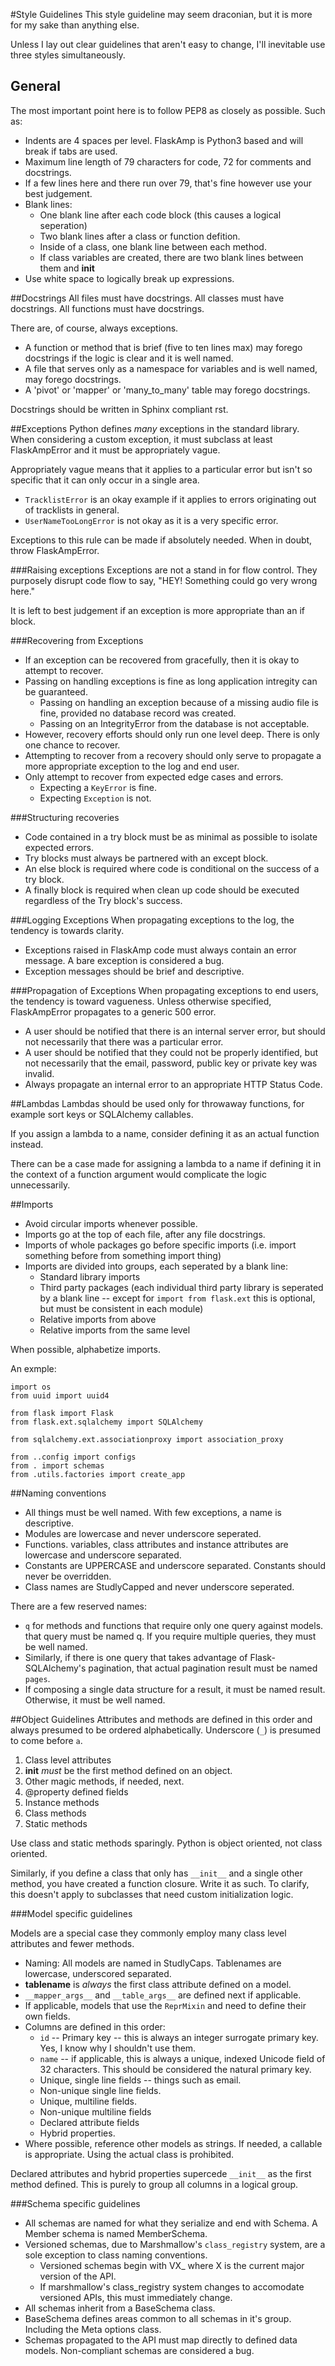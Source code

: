 #Style Guidelines
This style guideline may seem draconian, but it is more for my sake than anything else. 

Unless I lay out clear guidelines that aren't easy to change, I'll inevitable use three styles simultaneously.

## General
The most important point here is to follow PEP8 as closely as possible. Such as:

* Indents are 4 spaces per level. FlaskAmp is Python3 based and will break if tabs are used.
* Maximum line length of 79 characters for code, 72 for comments and docstrings. 
* If a few lines here and there run over 79, that's fine however use your best judgement.
* Blank lines:
    * One blank line after each code block (this causes a logical seperation)
    * Two blank lines after a class or function defition.
    * Inside of a class, one blank line between each method.
    * If class variables are created, there are two blank lines between them and __init__
* Use white space to logically break up expressions.

##Docstrings
All files must have docstrings. All classes must have docstrings. All functions must have docstrings.

There are, of course, always exceptions. 

* A function or method that is brief (five to ten lines max) may forego docstrings if the logic is clear and it is well named.
* A file that serves only as a namespace for variables and is well named, may forego docstrings.
* A 'pivot' or 'mapper' or 'many_to_many' table may forego docstrings.

Docstrings should be written in Sphinx compliant rst.

##Exceptions
Python defines *many* exceptions in the standard library. When considering a custom exception, it must subclass at least FlaskAmpError and it must be appropriately vague.

Appropriately vague means that it applies to a particular error but isn't so specific that it can only occur in a single area.

* `TracklistError` is an okay example if it applies to errors originating out of tracklists in general.
* `UserNameTooLongError` is not okay as it is a very specific error.

Exceptions to this rule can be made if absolutely needed. When in doubt, throw FlaskAmpError.

###Raising exceptions
Exceptions are not a stand in for flow control. They purposely disrupt code flow to say, "HEY! Something could go very wrong here."

It is left to best judgement if an exception is more appropriate than an if block.

###Recovering from Exceptions

* If an exception can be recovered from gracefully, then it is okay to attempt to recover. 
* Passing on handling exceptions is fine as long application intregity can be guaranteed.
    * Passing on handling an exception because of a missing audio file is fine, provided no database record was created.
    * Passing on an IntegrityError from the database is not acceptable.
* However, recovery efforts should only run one level deep. There is only one chance to recover.
* Attempting to recover from a recovery should only serve to propagate a more appropriate exception to the log and end user.
* Only attempt to recover from expected edge cases and errors.
    * Expecting a `KeyError` is fine.
    * Expecting `Exception` is not.

###Structuring recoveries

* Code contained in a try block must be as minimal as possible to isolate expected errors.
* Try blocks must always be partnered with an except block.
* An else block is required where code is conditional on the success of a try block.
* A finally block is required when clean up code should be executed regardless of the Try block's success.

###Logging Exceptions
When propagating exceptions to the log, the tendency is towards clarity.

* Exceptions raised in FlaskAmp code must always contain an error message. A bare exception is considered a bug. 
* Exception messages should be brief and descriptive.

###Propagation of Exceptions
When propagating exceptions to end users, the tendency is toward vagueness.  Unless otherwise specified, FlaskAmpError propagates to a generic 500 error.

* A user should be notified that there is an internal server error, but should not necessarily that there was a particular error. 
* A user should be notified that they could not be properly identified, but not necessarily that the email, password, public key or private key was invalid.
* Always propagate an internal error to an appropriate HTTP Status Code.

##Lambdas
Lambdas should be used only for throwaway functions, for example sort keys or SQLAlchemy callables.

If you assign a lambda to a name, consider defining it as an actual function instead.

There can be a case made for assigning a lambda to a name if defining it in the context of a function argument would complicate the logic unnecessarily.

##Imports
* Avoid circular imports whenever possible.
* Imports go at the top of each file, after any file docstrings.
* Imports of whole packages go before specific imports (i.e. import something before from something import thing)
* Imports are divided into groups, each seperated by a blank line:
    * Standard library imports
    * Third party packages (each individual third party library is seperated by a blank line -- except for `import from flask.ext` this is optional, but must be consistent in each module)
    * Relative imports from above
    * Relative imports from the same level

When possible, alphabetize imports.

An exmple:

    import os
    from uuid import uuid4

    from flask import Flask
    from flask.ext.sqlalchemy import SQLAlchemy

    from sqlalchemy.ext.associationproxy import association_proxy

    from ..config import configs
    from . import schemas
    from .utils.factories import create_app

##Naming conventions
* All things must be well named. With few exceptions, a name is descriptive.
* Modules are lowercase and never underscore seperated.
* Functions. variables, class attributes and instance attributes are lowercase and underscore separated.
* Constants are UPPERCASE and underscore separated. Constants should never be overridden.
* Class names are StudlyCapped and never underscore seperated.

There are a few reserved names:
* `q` for methods and functions that require only one query against models. that query must be named q. If you require multiple queries, they must be well named.
* Similarly, if there is one query that takes advantage of Flask-SQLAlchemy's pagination, that actual pagination result must be named `pages`.
* If composing a single data structure for a result, it must be named result. Otherwise, it must be well named.

##Object Guidelines
Attributes and methods are defined in this order and always presumed to be ordered alphabetically. Underscore (`_`) is presumed to come before `a`.

1. Class level attributes
2. __init__ *must* be the first method defined on an object.
3. Other magic methods, if needed, next.
4. @property defined fields
5. Instance methods
6. Class methods
7. Static methods

Use class and static methods sparingly. Python is object oriented, not class oriented.

Similarly, if you define a class that only has `__init__` and a single other method, you have created a function closure. Write it as such. To clarify, this doesn't apply to subclasses that need custom initialization logic.


###Model specific guidelines

Models are a special case they commonly employ many class level attributes and fewer methods.

* Naming: All models are named in StudlyCaps. Tablenames are lowercase, underscored separated.
* __tablename__ is *always* the first class attribute defined on a model.
* `__mapper_args__` and `__table_args__` are defined next if applicable.
* If applicable, models that use the `ReprMixin` and need to define their own fields.
* Columns are defined in this order:
    *  `id` -- Primary key -- this is always an integer surrogate primary key. Yes, I know why I shouldn't use them.
    * `name` -- if applicable, this is always a unique, indexed Unicode field of 32 characters. This should be considered the natural primary key.
    * Unique, single line fields -- things such as email.
    * Non-unique single line fields.
    * Unique, multiline fields.
    * Non-unique multiline fields
    * Declared attribute fields
    * Hybrid properties.
* Where possible, reference other models as strings. If needed, a callable is appropriate. Using the actual class is prohibited.

Declared attributes and hybrid properties supercede `__init__` as the first method defined. This is purely to group all columns in a logical group.

###Schema specific guidelines

* All schemas are named for what they serialize and end with Schema. A Member schema is named MemberSchema.
* Versioned schemas, due to Marshmallow's `class_registry` system, are a sole exception to class naming conventions.
    * Versioned schemas begin with VX_ where X is the current major version of the API.
    * If marshmallow's class_registry system changes to accomodate versioned APIs, this must immediately change.
* All schemas inherit from a BaseSchema class.
* BaseSchema defines areas common to all schemas in it's group. Including the Meta options class.
* Schemas propagated to the API must map directly to defined data models. Non-compliant schemas are considered a bug.
